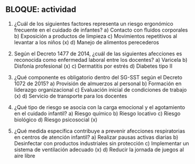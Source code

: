 ## BLOQUE: actividad

 
1. ¿Cuál de los siguientes factores representa un riesgo ergonómico frecuente en el cuidado de infantes?
a) Contacto con fluidos corporales
b) Exposición a productos de limpieza
c) Movimientos repetitivos al levantar a los niños (x)
d) Manejo de alimentos perecederos

2. Según el Decreto 1477 de 2014, ¿cuál de las siguientes afecciones es reconocida como enfermedad laboral entre los docentes?
a) Varicela
b) Disfonía profesional (x)
c) Dermatitis por estrés
d) Diabetes tipo II

3. ¿Qué componente es obligatorio dentro del SG-SST según el Decreto 1072 de 2015?
a) Provisión de almuerzos al personal
b) Formación en liderazgo organizacional
c) Evaluación inicial de condiciones de trabajo (x)
d) Servicio de transporte para los docentes

4. ¿Qué tipo de riesgo se asocia con la carga emocional y el agotamiento en el cuidado infantil?
a) Riesgo químico
b) Riesgo locativo
c) Riesgo biológico
d) Riesgo psicosocial (x)

5. ¿Qué medida específica contribuye a prevenir afecciones respiratorias en centros de atención infantil?
a) Realizar pausas activas diarias
b) Desinfectar con productos industriales sin protección
c) Implementar un sistema de ventilación adecuado (x)
d) Reducir la jornada de juegos al aire libre
